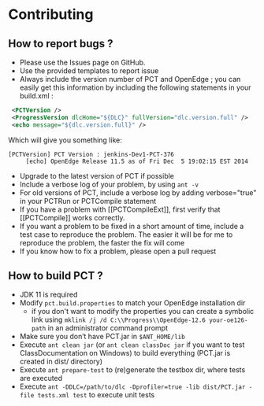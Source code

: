 # Contributing

## How to report bugs ?

* Please use the Issues page on GitHub.
* Use the provided templates to report issue
* Always include the version number of PCT and OpenEdge ; you can easily get this information by including the following statements in your build.xml :

```xml
 <PCTVersion />
 <ProgressVersion dlcHome="${DLC}" fullVersion="dlc.version.full" />
 <echo message="${dlc.version.full}" />
```

Which will give you something like:

```text
[PCTVersion] PCT Version : jenkins-Dev1-PCT-376
     [echo] OpenEdge Release 11.5 as of Fri Dec  5 19:02:15 EST 2014
```

* Upgrade to the latest version of PCT if possible
* Include a verbose log of your problem, by using `ant -v`
* For old versions of PCT, include a verbose log by adding verbose="true" in your PCTRun or PCTCompile statement
* If you have a problem with [[PCTCompileExt]], first verify that [[PCTCompile]] works correctly.
* If you want a problem to be fixed in a short amount of time, include a test case to reproduce the problem. The easier it will be for me to reproduce the problem, the faster the fix will come
* If you know how to fix a problem, please open a pull request

## How to build PCT ?

* JDK 11 is required
* Modify `pct.build.properties` to match your OpenEdge installation dir
  * if you don't want to modify the properties you can create a symbolic link using `mklink /j /d C:\\Progress\\OpenEdge-12.6 your-oe126-path` in an administrator command prompt
* Make sure you don’t have PCT.jar in `$ANT_HOME/lib`
* Execute `ant clean jar` (or `ant clean classDoc jar` if you want to test ClassDocumentation on Windows) to build everything (PCT.jar is created in dist/ directory)
* Execute `ant prepare-test` to (re)generate the testbox dir, where tests are executed
* Execute `ant -DDLC=/path/to/dlc -Dprofiler=true -lib dist/PCT.jar -file tests.xml test` to execute unit tests
